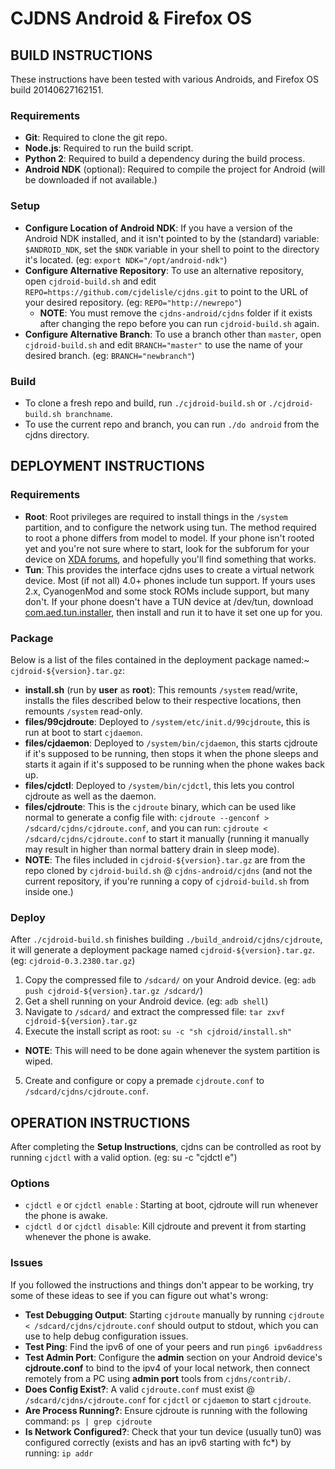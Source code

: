 # CJDNS Android & Firefox OS #

## BUILD INSTRUCTIONS ##

These instructions have been tested with various Androids, and Firefox OS build 20140627162151.

### Requirements ###

* **Git**: Required to clone the git repo.
* **Node.js**: Required to run the build script.
* **Python 2**: Required to build a dependency during the build process.
* **Android NDK** (optional): Required to compile the project for Android (will be downloaded if not available.)

### Setup ###

* **Configure Location of Android NDK**: If you have a version of the Android NDK installed, and it isn't pointed to by the (standard) variable: `$ANDROID_NDK`, set the `$NDK` variable in your shell to point to the directory it's located. (eg: `export NDK="/opt/android-ndk"`)
* **Configure Alternative Repository**: To use an alternative repository, open `cjdroid-build.sh` and edit `REPO=https://github.com/cjdelisle/cjdns.git` to point to the URL of your desired repository. (eg: `REPO="http://newrepo"`)
  * **NOTE**: You must remove the `cjdns-android/cjdns` folder if it exists after changing the repo before you can run `cjdroid-build.sh` again.
* **Configure Alternative Branch**: To use a branch other than `master`, open `cjdroid-build.sh` and edit `BRANCH="master"` to use the name of your desired branch. (eg: `BRANCH="newbranch"`)

### Build ###

 * To clone a fresh repo and build, run `./cjdroid-build.sh` or `./cjdroid-build.sh branchname`.
 * To use the current repo and branch, you can run `./do android` from the cjdns directory.

## DEPLOYMENT INSTRUCTIONS ##

### Requirements ###

* **Root**: Root privileges are required to install things in the `/system` partition, and to configure the network using tun. The method required to root a phone differs from model to model.  If your phone isn't rooted yet and you're not sure where to start, look for the subforum for your device on [XDA forums](http://forum.xda-developers.com), and hopefully you'll find something that works.
* **Tun**: This provides the interface cjdns uses to create a virtual network device. Most (if not all) 4.0+ phones include tun support. If yours uses 2.x, CyanogenMod and some stock ROMs include support, but many don't. If your phone doesn't have a TUN device at /dev/tun, download [com.aed.tun.installer](http://cjdns.ca/com.aed.tun.installer.apk), then install and run it to have it set one up for you.

### Package ###

Below is a list of the files contained in the deployment package named:~ `cjdroid-${version}.tar.gz`:

* **install.sh** (run by **user** as **root**): This remounts `/system` read/write, installs the files described below to their respective locations, then remounts `/system` read-only.
* **files/99cjdroute**: Deployed to `/system/etc/init.d/99cjdroute`, this is run at boot to start `cjdaemon`.
* **files/cjdaemon**: Deployed to `/system/bin/cjdaemon`, this starts cjdroute if it's supposed to be running, then stops it when the phone sleeps and starts it again if it's supposed to be running when the phone wakes back up.
* **files/cjdctl**: Deployed to `/system/bin/cjdctl`, this lets you control cjdroute as well as the daemon.
* **files/cjdroute**: This is the `cjdroute` binary, which can be used like normal to generate a config file with: `cjdroute --genconf > /sdcard/cjdns/cjdroute.conf`, and you can run: `cjdroute < /sdcard/cjdns/cjdroute.conf` to start it manually (running it manually may result in higher than normal battery drain in sleep mode).
* **NOTE**: The files included in `cjdroid-${version}.tar.gz` are from the repo cloned by `cjdroid-build.sh` @  `cjdns-android/cjdns` (and not the current repository, if you're running a copy of `cjdroid-build.sh` from inside one.)

### Deploy ###

After `./cjdroid-build.sh` finishes building `./build_android/cjdns/cjdroute`, it will generate a deployment package named `cjdroid-${version}.tar.gz`. (eg: `cjdroid-0.3.2380.tar.gz`)

1. Copy the compressed file to `/sdcard/` on your Android device. (eg: `adb push cjdroid-${version}.tar.gz /sdcard/`)
2. Get a shell running on your Android device. (eg: `adb shell`)
3. Navigate to `/sdcard/` and extract the compressed file: `tar zxvf cjdroid-${version}.tar.gz`
4. Execute the install script as root: `su -c "sh cjdroid/install.sh"`
  * **NOTE**: This will need to be done again whenever the system partition is wiped.
5. Create and configure or copy a premade `cjdroute.conf` to `/sdcard/cjdns/cjdroute.conf`.

## OPERATION INSTRUCTIONS ##

After completing the **Setup Instructions**, cjdns can be controlled as root by running `cjdctl` with a valid option. (eg: su -c "cjdctl e")

### Options ###

* `cjdctl e` or `cjdctl enable` : Starting at boot, cjdroute will run whenever the phone is awake.
* `cjdctl d` or `cjdctl disable`: Kill cjdroute and prevent it from starting whenever the phone is awake.

### Issues ###

If you followed the instructions and things don't appear to be working, try some of these ideas to see if you can figure out what's wrong:

* **Test Debugging Output**: Starting `cjdroute` manually by running `cjdroute < /sdcard/cjdns/cjdroute.conf` should output to stdout, which you can use to help debug configuration issues.
* **Test Ping**: Find the ipv6 of one of your peers and run `ping6 ipv6address`
* **Test Admin Port**: Configure the **admin** section on your Android device's **cjdroute.conf** to bind to the ipv4 of your local network, then connect remotely from a PC using **admin port** tools from `cjdns/contrib/`.
* **Does Config Exist?**: A valid `cjdroute.conf` must exist @ `/sdcard/cjdns/cjdroute.conf` for `cjdctl` or `cjdaemon` to start `cjdroute`.
* **Are Process Running?**: Ensure cjdroute is running with the following command: `ps | grep cjdroute`
* **Is Network Configured?**: Check that your tun device (usually tun0) was configured correctly (exists and has an ipv6 starting with fc*) by running: `ip addr`
